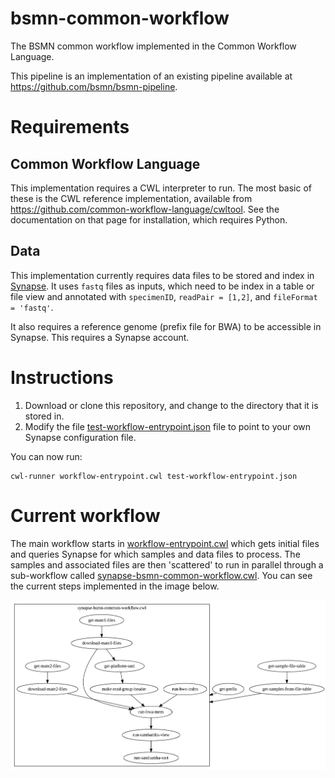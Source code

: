# bsmn-common-workflow
The BSMN common workflow implemented in the Common Workflow Language.

This pipeline is an implementation of an existing pipeline available at https://github.com/bsmn/bsmn-pipeline.

# Requirements

## Common Workflow Language

This implementation requires a CWL interpreter to run. The most basic of these is the CWL reference implementation, available from https://github.com/common-workflow-language/cwltool. See the documentation on that page for installation, which requires Python.

## Data
This implementation currently requires data files to be stored and index in [Synapse](https://www.synapse.org). It uses `fastq` files as inputs, which need to be index in a table or file view and annotated with `specimenID`, `readPair = [1,2]`, and `fileFormat = 'fastq'`.

It also requires a reference genome (prefix file for BWA) to be accessible in Synapse. This requires a Synapse account.

# Instructions

1. Download or clone this repository, and change to the directory that it is stored in.
2. Modify the file [test-workflow-entrypoint.json](test-workflow-entrypoint.json) file to point to your own Synapse configuration file.

You can now run:

```
cwl-runner workflow-entrypoint.cwl test-workflow-entrypoint.json
```

# Current workflow

The main workflow starts in [workflow-entrypoint.cwl](workflow-entrypoint.cwl) which gets initial files and queries Synapse for which samples and data files to process. The samples and associated files are then 'scattered' to run in parallel through a sub-workflow called [synapse-bsmn-common-workflow.cwl](synapse-bsmn-common-workflow.cwl). You can see the current steps implemented in the image below.

![bsmn-common-workflow.png](bsmn-common-workflow.png)
